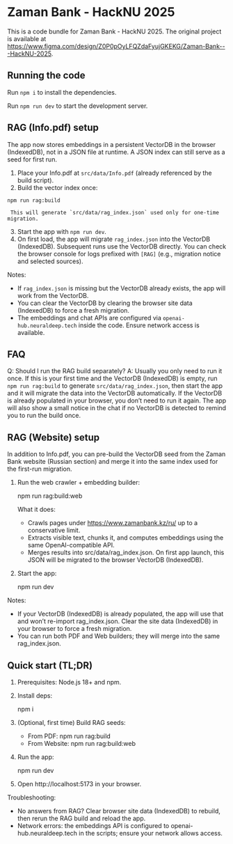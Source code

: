 
  # Zaman Bank - HackNU 2025

  This is a code bundle for Zaman Bank - HackNU 2025. The original project is available at https://www.figma.com/design/Z0P0pOyLFQZdaFyujGKEKG/Zaman-Bank---HackNU-2025.

  ## Running the code

  Run `npm i` to install the dependencies.

  Run `npm run dev` to start the development server.
  
  ## RAG (Info.pdf) setup
  
  The app now stores embeddings in a persistent VectorDB in the browser (IndexedDB), not in a JSON file at runtime. A JSON index can still serve as a seed for first run.
  
  1. Place your Info.pdf at `src/data/Info.pdf` (already referenced by the build script).
  2. Build the vector index once:
     
    npm run rag:build
     
     This will generate `src/data/rag_index.json` used only for one-time migration.
  3. Start the app with `npm run dev`.
  4. On first load, the app will migrate `rag_index.json` into the VectorDB (IndexedDB). Subsequent runs use the VectorDB directly. You can check the browser console for logs prefixed with `[RAG]` (e.g., migration notice and selected sources).
  
  Notes:
  - If `rag_index.json` is missing but the VectorDB already exists, the app will work from the VectorDB.
  - You can clear the VectorDB by clearing the browser site data (IndexedDB) to force a fresh migration.
  - The embeddings and chat APIs are configured via `openai-hub.neuraldeep.tech` inside the code. Ensure network access is available.

  ## FAQ
  Q: Should I run the RAG build separately?
  A: Usually you only need to run it once. If this is your first time and the VectorDB (IndexedDB) is empty, run `npm run rag:build` to generate `src/data/rag_index.json`, then start the app and it will migrate the data into the VectorDB automatically. If the VectorDB is already populated in your browser, you don’t need to run it again. The app will also show a small notice in the chat if no VectorDB is detected to remind you to run the build once.
  

## RAG (Website) setup

In addition to Info.pdf, you can pre-build the VectorDB seed from the Zaman Bank website (Russian section) and merge it into the same index used for the first-run migration.

1. Run the web crawler + embedding builder:

   npm run rag:build:web

   What it does:
   - Crawls pages under https://www.zamanbank.kz/ru/ up to a conservative limit.
   - Extracts visible text, chunks it, and computes embeddings using the same OpenAI-compatible API.
   - Merges results into src/data/rag_index.json. On first app launch, this JSON will be migrated to the browser VectorDB (IndexedDB).

2. Start the app:

   npm run dev

Notes:
- If your VectorDB (IndexedDB) is already populated, the app will use that and won’t re-import rag_index.json. Clear the site data (IndexedDB) in your browser to force a fresh migration.
- You can run both PDF and Web builders; they will merge into the same rag_index.json.

## Quick start (TL;DR)

1. Prerequisites: Node.js 18+ and npm.
2. Install deps:

   npm i

3. (Optional, first time) Build RAG seeds:
   - From PDF: npm run rag:build
   - From Website: npm run rag:build:web
4. Run the app:

   npm run dev

5. Open http://localhost:5173 in your browser.

Troubleshooting:
- No answers from RAG? Clear browser site data (IndexedDB) to rebuild, then rerun the RAG build and reload the app.
- Network errors: the embeddings API is configured to openai-hub.neuraldeep.tech in the scripts; ensure your network allows access.
